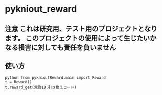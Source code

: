 # pykniout_reward

## 注意 これは研究用、テスト用のプロジェクトとなります。 このプロジェクトの使用によって生じたいかなる損害に対しても責任を負いません
## 使い方
```
python from pyknioutReward.main import Reward
t = Reward()
t.reward_get(荒野ID,引き換えコード)
```
